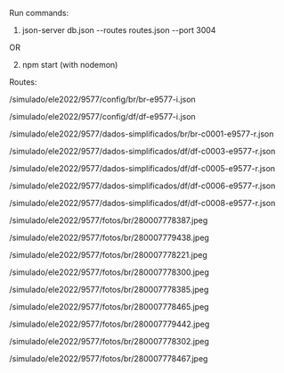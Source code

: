 
 Run commands:
 
 1) json-server db.json --routes routes.json --port 3004

OR

 2) npm start (with nodemon)
 
 Routes:

  /simulado/ele2022/9577/config/br/br-e9577-i.json

  /simulado/ele2022/9577/config/df/df-e9577-i.json

  /simulado/ele2022/9577/dados-simplificados/br/br-c0001-e9577-r.json

  /simulado/ele2022/9577/dados-simplificados/df/df-c0003-e9577-r.json

  /simulado/ele2022/9577/dados-simplificados/df/df-c0005-e9577-r.json

  /simulado/ele2022/9577/dados-simplificados/df/df-c0006-e9577-r.json

  /simulado/ele2022/9577/dados-simplificados/df/df-c0008-e9577-r.json

  /simulado/ele2022/9577/fotos/br/280007778387.jpeg

  /simulado/ele2022/9577/fotos/br/280007779438.jpeg

  /simulado/ele2022/9577/fotos/br/280007778221.jpeg

  /simulado/ele2022/9577/fotos/br/280007778300.jpeg

  /simulado/ele2022/9577/fotos/br/280007778385.jpeg

  /simulado/ele2022/9577/fotos/br/280007778465.jpeg

  /simulado/ele2022/9577/fotos/br/280007779442.jpeg

  /simulado/ele2022/9577/fotos/br/280007778302.jpeg

  /simulado/ele2022/9577/fotos/br/280007778467.jpeg